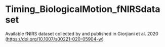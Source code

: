# Timing_BiologicalMotion_fNIRSdataset
Available fNIRS dataset collected by and published in Giorjiani et al. 2020 (https://doi.org/10.1007/s00221-020-05904-w)
